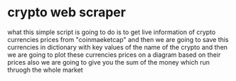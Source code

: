 # crypto web scraper 
what this simple script is going to do is to get live information of crypto currencies prices from "coinmaeketcap" and then we are going to save this currencies in dictionary with key values of the name of the crypto and then we are going to plot these currencies prices on a diagram based on their prices 
also we are going to give you the sum of the money which run thruogh the whole market 
